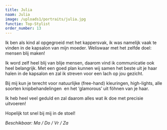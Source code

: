 ```yaml
---
title: Julia
naam: Julia
image: /uploads1/portraits/julia.jpg
functie: Top-Stylist
order_number: 13
---
```


Ik ben als kind al opgegroeid met het kappersvak, ik was namelijk vaak te vinden in de kapsalon van mijn moeder. Weliswaar met het zelfde doel: mensen blij maken\!

Ik word zelf heel blij van blije mensen, daarom vind ik communicatie ook heel belangrijk. Met een goed plan kunnen wij samen het beste uit je haar halen in de kapsalon en zal ik streven voor een lach op jou gezicht.

Bij mij kun je terecht voor natuurlijke (free-hand) kleuringen, high-lights, alle soorten knipbehandelingen&nbsp; en het ‘glamorous’ uit föhnen van je haar.

Ik heb heel veel geduld en zal daarom alles wat ik doe met precisie uitvoeren\!

Hopelijk tot snel bij mij in de stoel\!

*Beschikbaar: Ma / Do / Vr / Za*